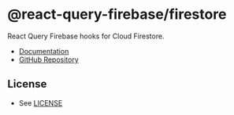 # @react-query-firebase/firestore

React Query Firebase hooks for Cloud Firestore.

- [Documentation](https://react-query-firebase.invertase.dev)
- [GitHub Repository](https://github.com/invertase/react-query-firebase)

## License

- See [LICENSE](/LICENSE)
